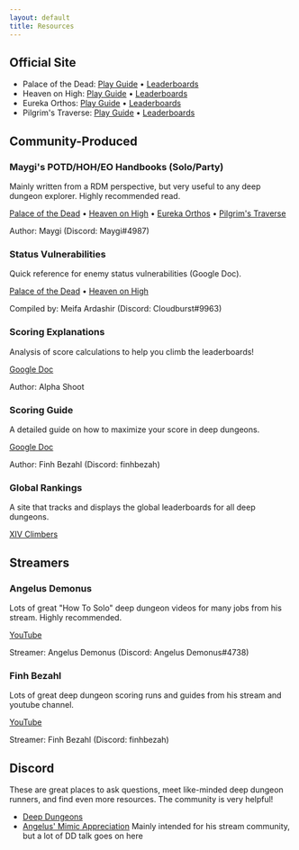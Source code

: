 ```yaml
---
layout: default
title: Resources
---
```


## Official Site

<div class="surfacePane" markdown="1">

* Palace of the Dead: [Play Guide](https://na.finalfantasyxiv.com/lodestone/playguide/contentsguide/deepdungeon/)
  • [Leaderboards](https://na.finalfantasyxiv.com/lodestone/ranking/deepdungeon/)
* Heaven on High: [Play Guide](https://na.finalfantasyxiv.com/lodestone/playguide/contentsguide/deepdungeon2/)
  • [Leaderboards](https://na.finalfantasyxiv.com/lodestone/ranking/deepdungeon2/)
* Eureka Orthos: [Play Guide](https://na.finalfantasyxiv.com/lodestone/playguide/contentsguide/deepdungeon3/)
  • [Leaderboards](https://na.finalfantasyxiv.com/lodestone/ranking/deepdungeon3/)
* Pilgrim's Traverse: [Play Guide](https://na.finalfantasyxiv.com/lodestone/playguide/contentsguide/deepdungeon4/)
  • [Leaderboards](https://na.finalfantasyxiv.com/lodestone/ranking/deepdungeon4/)
  
</div>

## Community-Produced

<div class="surfacePane" markdown="1">

### Maygi's POTD/HOH/EO Handbooks (Solo/Party)

Mainly written from a RDM perspective, but very useful to any deep dungeon
explorer. Highly recommended read.

[Palace of the Dead](https://docs.google.com/document/d/e/2PACX-1vQpzFuhmSwTXuZSmtnKLNgQ0nRhumCFaB8NvCXFXSjrBHPRT5lXY8jMR4RaCK1aNfcl_G5ph5DNNwfl)
• [Heaven on High](https://docs.google.com/document/d/1YVBSTOgJO-xOAB6YyKZEZRikjXFPle6Ihf_E7VdmQnI)
• [Eureka Orthos](https://docs.google.com/document/d/1wc0LHgUZmmqMUnRflZsDxc3JtHS0dxO9D4WH--UQk_E)
• [Pilgrim's Traverse](https://docs.google.com/document/d/1BKbCuXC4ehEhQNrD5BzWE_i3EioEPDOafmLWvQHip3Y)

Author: Maygi (Discord: Maygi#4987)

</div>

<div class="surfacePane spaceTop" markdown="1">

### Status Vulnerabilities

Quick reference for enemy status vulnerabilities (Google Doc).

[Palace of the Dead](https://docs.google.com/spreadsheets/d/1nKI0-AApj-aiuUimrPkuQUJaa4DU8Ox7KqdC_ibme8E)
• [Heaven on High](https://docs.google.com/spreadsheets/d/1aDlsiN3At6Fvfj_gg5weucDYqjQawQxGHFhJvzEUrek)

Compiled by: Meifa Ardashir (Discord: Cloudburst#9963)

</div>

<div class="surfacePane spaceTop" markdown="1">

### Scoring Explanations

Analysis of score calculations to help you climb the leaderboards!

[Google Doc](https://docs.google.com/document/d/1MnR2Xtj2lol1LESgscI6yi_1xcAeP3FBwJecbD-EiwE)

Author: Alpha Shoot

</div>

<div class="surfacePane spaceTop" markdown="1">

### Scoring Guide

A detailed guide on how to maximize your score in deep dungeons.

[Google Doc](https://docs.google.com/document/d/1_GZtA0XymQ9Mj5CUs6O5yTogVSPdmw6V3rzhFK7G_kY)

Author: Finh Bezahl (Discord: finhbezah)

</div>

<div class="surfacePane spaceTop" markdown="1">

### Global Rankings

A site that tracks and displays the global leaderboards for all deep dungeons.

[XIV Climbers](https://xivclimbers.com/)

</div>

## Streamers

<div class="surfacePane" markdown="1">

### Angelus Demonus

Lots of great "How To Solo" deep dungeon videos for many jobs from his stream.
Highly recommended.

[YouTube](https://www.youtube.com/c/Angelusdemonus)

Streamer: Angelus Demonus (Discord: Angelus Demonus#4738)

</div>

<div class="surfacePane spaceTop" markdown="1">

### Finh Bezahl

Lots of great deep dungeon scoring runs and guides from his stream and youtube channel.

[YouTube](https://www.youtube.com/@FinhBezahl)

Streamer: Finh Bezahl (Discord: finhbezah)

</div>

## Discord

<div class="surfacePane" markdown="1">

These are great places to ask questions, meet like-minded deep dungeon runners,
and find even more resources. The community is very helpful!

* [Deep Dungeons](https://discord.gg/deepdungeons)
* [Angelus' Mimic Appreciation](https://discord.gg/3E3U3VE) Mainly intended for
  his stream community, but a lot of DD talk goes on here

</div>
